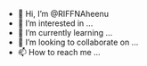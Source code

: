 - 👋 Hi, I’m @RIFFNAheenu
- 👀 I’m interested in ...
- 🌱 I’m currently learning ...
- 💞️ I’m looking to collaborate on ...
- 📫 How to reach me ...

<!---
RIFFNAheenu/RIFFNAheenu is a ✨ special ✨ repository because its `README.md` (this file) appears on your GitHub profile.
You can click the Preview link to take a look at your changes.
--->
